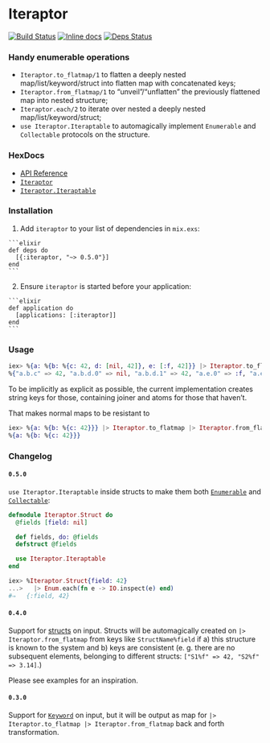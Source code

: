 # Iteraptor

[![Build Status](https://travis-ci.org/am-kantox/elixir-iteraptor.svg?branch=master)](https://travis-ci.org/am-kantox/elixir-iteraptor)
[![Inline docs](http://inch-ci.org/github/am-kantox/elixir-iteraptor.svg)](http://inch-ci.org/github/am-kantox/elixir-iteraptor)
[![Deps Status](https://beta.hexfaktor.org/badge/all/github/am-kantox/elixir-iteraptor.svg)](https://beta.hexfaktor.org/github/am-kantox/elixir-iteraptor)

### Handy enumerable operations

  * `Iteraptor.to_flatmap/1` to flatten a deeply nested map/list/keyword/struct into flatten map with concatenated keys;
  * `Iteraptor.from_flatmap/1` to “unveil”/“unflatten” the previously flattened map into nested structure;
  * `Iteraptor.each/2` to iterate over nested a deeply nested map/list/keyword/struct;
  * `use Iteraptor.Iteraptable` to automagically implement `Enumerable` and `Collectable` protocols on the structure.

### HexDocs

  * [API Reference](https://hexdocs.pm/iteraptor/api-reference.html)
  * [`Iteraptor`](https://hexdocs.pm/iteraptor/Iteraptor.html)
  * [`Iteraptor.Iteraptable`](https://hexdocs.pm/iteraptor/Iteraptor.Iteraptable.html)

### Installation

  1. Add `iteraptor` to your list of dependencies in `mix.exs`:

    ```elixir
    def deps do
      [{:iteraptor, "~> 0.5.0"}]
    end
    ```

  2. Ensure `iteraptor` is started before your application:

    ```elixir
    def application do
      [applications: [:iteraptor]]
    end
    ```

### Usage

```elixir
iex> %{a: %{b: %{c: 42, d: [nil, 42]}, e: [:f, 42]}} |> Iteraptor.to_flatmap
%{"a.b.c" => 42, "a.b.d.0" => nil, "a.b.d.1" => 42, "a.e.0" => :f, "a.e.1" => 42}
```

To be implicitly as explicit as possible, the current implementation creates
string keys for those, containing joiner and atoms for those that haven’t.

That makes normal maps to be resistant to

```elixir
iex> %{a: %{b: %{c: 42}}} |> Iteraptor.to_flatmap |> Iteraptor.from_flatmap
%{a: %{b: %{c: 42}}}

```

### Changelog

#### `0.5.0`

`use Iteraptor.Iteraptable` inside structs to make them both
[`Enumerable`](http://elixir-lang.org/docs/stable/elixir/Enumerable.html) and
[`Collectable`](http://elixir-lang.org/docs/stable/elixir/Collectable.html):

```elixir
defmodule Iteraptor.Struct do
  @fields [field: nil]

  def fields, do: @fields
  defstruct @fields

  use Iteraptor.Iteraptable
end

iex> %Iteraptor.Struct{field: 42}
...>   |> Enum.each(fn e -> IO.inspect(e) end)
#⇒   {:field, 42}
```

#### `0.4.0`

Support for [structs](http://elixir-lang.org/getting-started/structs.html) on input.
Structs will be automagically created on `|> Iteraptor.from_flatmap` from
keys like `StructName%field` if a) this structure is known to the system
and b) keys are consistent (e. g. there are no subsequent elements,
belonging to different structs: `["S1%f" => 42, "S2%f" => 3.14]`.)

Please see examples for an inspiration.

#### `0.3.0`

Support for [`Keyword`](http://elixir-lang.org/docs/stable/elixir/Keyword.html) on input,
but it will be output as map for `|> Iteraptor.to_flatmap |> Iteraptor.from_flatmap`
back and forth transformation.
